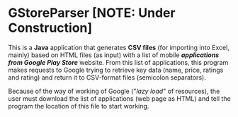 # GStoreParser [NOTE: Under Construction]
This is a **Java** application that generates **CSV files** (for importing into Excel, mainly) based on HTML files (as input) with a list of mobile ***applications from Google Play Store*** website. From this list of applications, this program makes requests to Google trying to retrieve key data (name, price, ratings and rating) and return it to CSV-format files (semicolon separators).

Because of the way of working of Google ("*lazy load*" of resources), the user must download the list of applications (web page as HTML) and tell the program the location of this file to start working.
